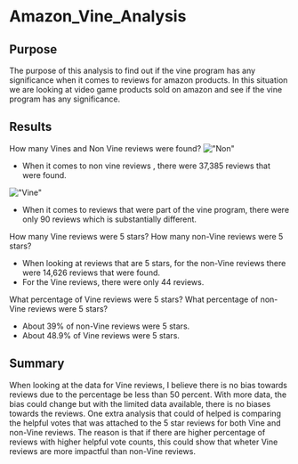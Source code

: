 # Amazon_Vine_Analysis

## Purpose
The purpose of this analysis to find out if the vine program has any significance when it comes to reviews for amazon products. In this situation we are looking at video game products sold on amazon and see if the vine program has any significance.

## Results

How many Vines and Non Vine reviews were found?
!["Non"](images/non_vines.png)
* When it comes to non vine reviews , there were 37,385 reviews that were found.

!["Vine"](images/"vine.png)
* When it comes to reviews that were part of the vine program, there were only 90 reviews which is substantially different.

How many Vine reviews were 5 stars? How many non-Vine reviews were 5 stars?

* When looking at reviews that are 5 stars, for the non-Vine reviews there were 14,626 reviews that were found.
* For the Vine reviews, there were only 44 reviews.

What percentage of Vine reviews were 5 stars? What percentage of non-Vine reviews were 5 stars?
* About 39% of non-Vine reviews were 5 stars.
* About 48.9% of Vine reviews were 5 stars.

## Summary

When looking at the data for Vine reviews, I believe there is no bias towards reviews due to the percentage be less than 50 percent. With more data, the bias could change but with the limited data available, there is no biases towards the reviews. One extra analysis that could of helped is comparing the helpful votes that was attached to the 5 star reviews for both Vine and non-Vine reviews. The reason is that if there are higher percentage of reviews with higher helpful vote counts, this could show that wheter Vine reviews are more impactful than non-Vine reviews.
